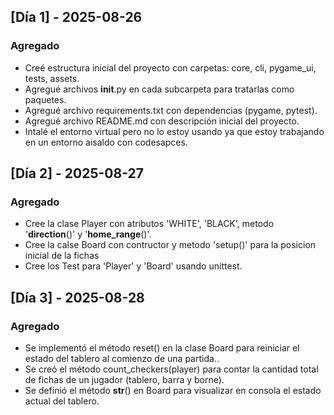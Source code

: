 ## [Día 1] - 2025-08-26
### Agregado
- Creé estructura inicial del proyecto con carpetas: core, cli, pygame_ui, tests, assets.
- Agregué archivos __init__.py en cada subcarpeta para tratarlas como paquetes.
- Agregué archivo requirements.txt con dependencias (pygame, pytest).
- Agregué archivo README.md con descripción inicial del proyecto.
- Intalé el entorno virtual pero no lo estoy usando ya que estoy trabajando en un entorno aisaldo con codesapces.
## [Día 2] - 2025-08-27
### Agregado
- Cree la clase Player con atributos 'WHITE', 'BLACK', metodo '__direction__()' y '__home_range__()'.
- Cree la calse Board con contructor y metodo 'setup()' para la posicion inicial de la fichas
- Cree los Test para 'Player' y 'Board' usando unittest.
## [Día 3] - 2025-08-28
### Agregado
- Se implementó el método reset() en la clase Board para reiniciar el estado del tablero al comienzo de una partida..
- Se creó el método count_checkers(player) para contar la cantidad total de fichas de un jugador (tablero, barra y borne).
- Se definió el método __str__() en Board para visualizar en consola el estado actual del tablero.